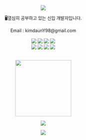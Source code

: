 <br>
<p align="center">
<img src="https://capsule-render.vercel.app/api?text=Hello%World!&fontSize=20&rotate=-30" />

</p>


<div align='center'> 🖥열심히 공부하고 있는 신입 개발자입니다.</div>
<br>
<div align='center'> Email : kimdaunY98@gmail.com</div>
<br>
<div align = "center">
  <img src="https://img.shields.io/badge/Java-007396?style=flat&logo=Conda-Forge&logoColor=white" />
  <img src="https://img.shields.io/badge/Kotlin-7F52FF?style=flat&logo=Kotlin&logoColor=white" />
  <img src="https://img.shields.io/badge/Dart-0175C2?style=flat&logo=Dart&logoColor=white" />
  <img src="https://img.shields.io/badge/Swift-F05138?style=flat&logo=Swift&logoColor=white" />
  <br>
  <img src="https://img.shields.io/badge/IntelliJ IDEA-000000?style=flat&logo=IntelliJ IDEA&logoColor=white" />
  <img src="https://img.shields.io/badge/Android%20Studio-3DDC84?style=flat&logo=AndroidStudio&logoColor=white" />
  <img src="https://img.shields.io/badge/Flutter-02569B?style=flat&logo=Flutter&logoColor=white" />
  <img src="https://img.shields.io/badge/Xcode-147EFB?style=flat&logo=Xcode&logoColor=white" />
 </div>
<br>
<p align="center">
  <img height="180em" src="https://github-readme-stats-eight-theta.vercel.app/api/top-langs/?username=ParkHyeongjoo&layout=compact&langs_count=8&theme=algolia" />
</p>
 
<p align="center">
<a href="https://hits.seeyoufarm.com"><img src="https://hits.seeyoufarm.com/api/count/incr/badge.svg?url=https%3A%2F%2Fgithub.com%2FParkHyeongjoo&count_bg=%2379C83D&title_bg=%23555555&icon=&icon_color=%23E7E7E7&title=Visitor&edge_flat=false"/></a>
</p>

<p align="center">
<img src="https://capsule-render.vercel.app/api?type=waving&color=timeAuto&height=100&section=footer" />
</p>
